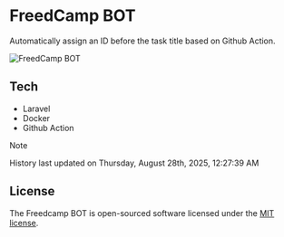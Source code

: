 # FreedCamp BOT

Automatically assign an ID before the task title based on Github Action.

![FreedCamp BOT](https://repository-images.githubusercontent.com/737932867/7d34798b-2680-471c-b089-a78a718d3d6a)

## Tech

- Laravel
- Docker
- Github Action

> [!NOTE]  
> History last updated on Thursday, August 28th, 2025, 12:27:39 AM

## License

The Freedcamp BOT is open-sourced software licensed under the [MIT license](https://opensource.org/licenses/MIT).
